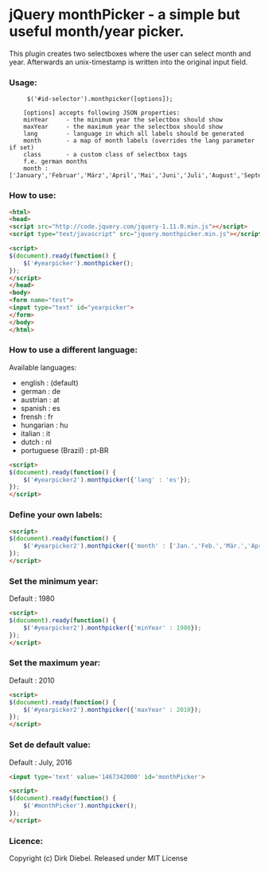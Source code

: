 jQuery monthPicker - a simple but useful month/year picker.
==================================

This plugin creates two selectboxes where the user can select month and year. Afterwards an unix-timestamp is written into the original input field.



### Usage:

         $('#id-selector').monthpicker([options]);

        [options] accepts following JSON properties:
        minYear     - the minimum year the selectbox should show
        maxYear     - the maximum year the selectbox should show
        lang        - language in which all labels should be generated
        month       - a map of month labels (overrides the lang parameter if set)
        class       - a custom class of selectbox tags
        f.e. german months
        month : ['January','Februar','März','April','Mai','Juni','Juli','August','September','Oktober','November','Dezember']
        
### How to use:
````html
<html>
<head>
<script src="http://code.jquery.com/jquery-1.11.0.min.js"></script>
<script type="text/javascript" src="jquery.monthpicker.min.js"></script>

<script>
$(document).ready(function() {
	$('#yearpicker').monthpicker();
});
</script>
</head>
<body>
<form name="test">
<input type="text" id="yearpicker">
</form>
</body>
</html>
````

### How to use a different language:
Available languages:
- english : (default)
- german : de
- austrian : at
- spanish : es
- frensh : fr
- hungarian : hu
- italian : it
- dutch : nl
- portuguese (Brazil) : pt-BR

````html
<script>
$(document).ready(function() {
	$('#yearpicker2').monthpicker({'lang' : 'es'});
});
</script>
````

### Define your own labels:

````html
<script>
$(document).ready(function() {
	$('#yearpicker2').monthpicker({'month' : ['Jan.','Feb.','Mär.','Apr.','Mai','Jun.','Jul.','Aug.','Sep.','Ok.','Nov.','Dez.']});
});
</script>
````

### Set the minimum year:

Default : 1980

````html
<script>
$(document).ready(function() {
	$('#yearpicker2').monthpicker({'minYear' : 1980});
});
</script>
````

### Set the maximum year:

Default : 2010

````html
<script>
$(document).ready(function() {
	$('#yearpicker2').monthpicker({'maxYear' : 2010});
});
</script>
````

### Set de default value:

Default : July, 2016

````html
<input type='text' value='1467342000' id='monthPicker'>

<script>
$(document).ready(function() {
	$('#monthPicker').monthpicker();
});
</script>
````

### Licence:
Copyright (c) Dirk Diebel. Released under MIT License

